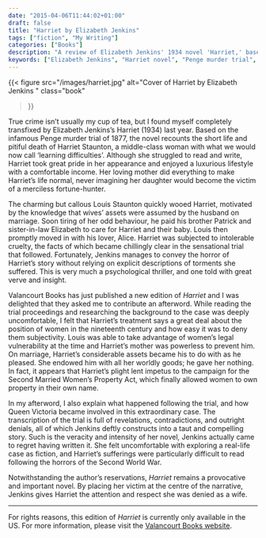 ```yaml
---
date: "2015-04-06T11:44:02+01:00"
draft: false
title: "Harriet by Elizabeth Jenkins"
tags: ["fiction", "My Writing"]
categories: ["Books"]
description: "A review of Elizabeth Jenkins' 1934 novel 'Harriet,' based on the infamous 1877 Penge murder trial. Discover how this psychological thriller exposes the legal vulnerability of Victorian women through the tragic story of Harriet Staunton's abuse and death."
keywords: ["Elizabeth Jenkins", "Harriet novel", "Penge murder trial", "1877 murder", "Louis Staunton", "Victorian women's rights", "Married Women's Property Act", "true crime fiction", "Valancourt Books", "psychological thriller"]
---
```


{{< figure
  src="/images/harriet.jpg"
  alt="Cover of Harriet by Elizabeth Jenkins "
  class="book"
>}}

True crime isn’t usually my cup of tea, but I found myself completely transfixed by Elizabeth Jenkins’s Harriet (1934) last year. Based on the infamous Penge murder trial of 1877, the novel recounts the short life and pitiful death of Harriet Staunton, a middle-class woman with what we would now call ‘learning difficulties’. Although she struggled to read and write, Harriet took great pride in her appearance and enjoyed a luxurious lifestyle with a comfortable income. Her loving mother did everything to make Harriet’s life normal, never imagining her daughter would become the victim of a merciless fortune-hunter.

The charming but callous Louis Staunton quickly wooed Harriet, motivated by the knowledge that wives’ assets were assumed by the husband on marriage. Soon tiring of her odd behaviour, he paid his brother Patrick and sister-in-law Elizabeth to care for Harriet and their baby. Louis then promptly moved in with his lover, Alice. Harriet was subjected to intolerable cruelty, the facts of which became chillingly clear in the sensational trial that followed. Fortunately, Jenkins manages to convey the horror of Harriet’s story without relying on explicit descriptions of torments she suffered. This is very much a psychological thriller, and one told with great verve and insight.

Valancourt Books has just published a new edition of _Harriet_ and I was delighted that they asked me to contribute an afterword. While reading the trial proceedings and researching the background to the case was deeply uncomfortable, I felt that Harriet’s treatment says a great deal about the position of women in the nineteenth century and how easy it was to deny them subjectivity. Louis was able to take advantage of women’s legal vulnerability at the time and Harriet’s mother was powerless to prevent him. On marriage, Harriet’s considerable assets became his to do with as he pleased. She endowed him with all her worldly goods; he gave her nothing. In fact, it appears that Harriet’s plight lent impetus to the campaign for the Second Married Women’s Property Act, which finally allowed women to own property in their own name.

In my afterword, I also explain what happened following the trial, and how Queen Victoria became involved in this extraordinary case. The transcription of the trial is full of revelations, contradictions, and outright denials, all of which Jenkins deftly constructs into a taut and compelling story. Such is the veracity and intensity of her novel, Jenkins actually came to regret having written it. She felt uncomfortable with exploring a real-life case as fiction, and Harriet’s sufferings were particularly difficult to read following the horrors of the Second World War. 

Notwithstanding the author’s reservations, _Harriet_ remains a provocative and important novel. By placing her victim at the centre of the narrative, Jenkins gives Harriet the attention and respect she was denied as a wife.

---

For rights reasons, this edition of _Harriet_ is currently only available in the US. For more information, please visit the [Valancourt Books website](https://www.valancourtbooks.com/harriet-1934.html).